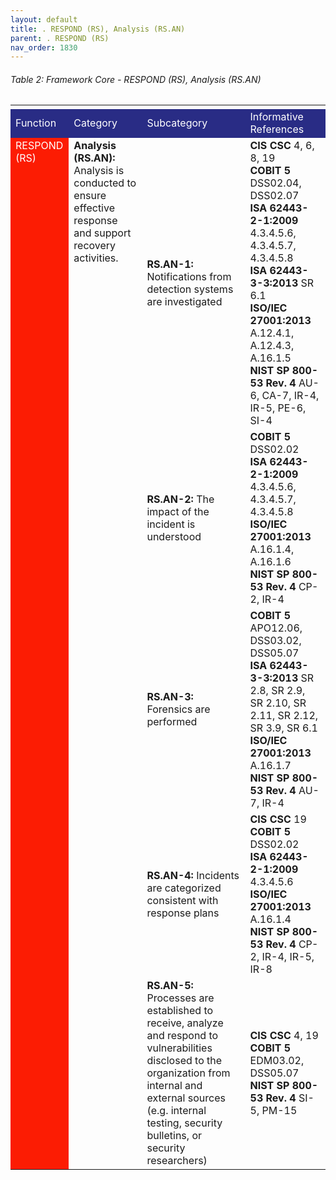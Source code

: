 ```yaml
---
layout: default
title: . RESPOND (RS), Analysis (RS.AN) 
parent: . RESPOND (RS) 
nav_order: 1830 
---
```


###### Table 2: Framework Core - RESPOND (RS), Analysis (RS.AN) 
<table>
  <tr>
    <td>
    </td>
    <td>
    </td>
    <td>
    </td>    <td>
    </td>
    <td>
    </td>
    <td>
    </td>
    <td>
    </td>
    <td>
    </td>
  </tr>
  <tr>
    <td style="background-color:#292c85">
<span style="color:#ffffff">Function</span>
    </td>
    <td colspan="2" style="background-color:#292c85">
<span style="color:#ffffff">Category</span>
    </td>
    <td colspan="2" style="background-color:#292c85">
<span style="color:#ffffff">Subcategory</span>
    </td>
    <td colspan="3" style="background-color:#292c85">
<span style="color:#ffffff">Informative References</span>
    </td>
  </tr>
  <tr>
    <td rowspan="5" style="vertical-align:top; background-color:#fc1c03">
<span style="color:#ffffff">RESPOND (RS)</span>
    </td>
    <td colspan="2" rowspan="5" style="vertical-align:top">
<span style="font-weight:bold">Analysis (RS.AN):</span> Analysis is conducted to ensure effective response and support recovery activities.
    <td colspan="2">
<span style="font-weight:bold">RS.AN-1:</span> Notifications from detection systems are investigated
    </td>
    <td colspan="3">
<span style="font-weight:bold">CIS CSC</span> 4, 6, 8, 19<br> 
<span style="font-weight:bold">COBIT 5</span> DSS02.04, DSS02.07<br> 
<span style="font-weight:bold">ISA 62443-2-1:2009</span> 4.3.4.5.6, 4.3.4.5.7, 4.3.4.5.8<br>  
<span style="font-weight:bold">ISA 62443-3-3:2013</span> SR 6.1<br> 
<span style="font-weight:bold">ISO/IEC 27001:2013</span> A.12.4.1, A.12.4.3, A.16.1.5<br> 
<span style="font-weight:bold">NIST SP 800-53 Rev. 4</span> AU-6, CA-7, IR-4, IR-5, PE-6, SI-4<br> 
    </td>
  </tr>
  <tr>
    <td colspan="2">
<span style="font-weight:bold">RS.AN-2:</span> The impact of the incident is understood
    </td>
    <td colspan="3">
<span style="font-weight:bold">COBIT 5</span> DSS02.02<br> 
<span style="font-weight:bold">ISA 62443-2-1:2009</span> 4.3.4.5.6, 4.3.4.5.7, 4.3.4.5.8<br>  
<span style="font-weight:bold">ISO/IEC 27001:2013</span> A.16.1.4, A.16.1.6<br> 
<span style="font-weight:bold">NIST SP 800-53 Rev. 4</span> CP-2, IR-4<br> 
    </td>
  </tr>
  <tr>
    <td colspan="2">
<span style="font-weight:bold">RS.AN-3:</span> Forensics are performed
    </td>
    <td colspan="3">
<span style="font-weight:bold">COBIT 5</span> APO12.06, DSS03.02, DSS05.07<br> 
<span style="font-weight:bold">ISA 62443-3-3:2013</span> SR 2.8, SR 2.9, SR 2.10, SR 2.11, SR 2.12, SR 3.9, SR 6.1<br> 
<span style="font-weight:bold">ISO/IEC 27001:2013</span> A.16.1.7<br>  
<span style="font-weight:bold">NIST SP 800-53 Rev. 4</span> AU-7, IR-4<br> 
    </td>
  </tr>
  <tr>
    <td colspan="2">
<span style="font-weight:bold">RS.AN-4:</span> Incidents are categorized consistent with response plans
    </td>
    <td colspan="3">
<span style="font-weight:bold">CIS CSC</span> 19<br> 
<span style="font-weight:bold">COBIT 5</span> DSS02.02<br> 
<span style="font-weight:bold">ISA 62443-2-1:2009</span> 4.3.4.5.6<br> 
<span style="font-weight:bold">ISO/IEC 27001:2013</span> A.16.1.4<br> 
<span style="font-weight:bold">NIST SP 800-53 Rev. 4</span> CP-2, IR-4, IR-5, IR-8<br> 
    </td>
  </tr>
  <tr>
    <td colspan="2">
<span style="font-weight:bold">RS.AN-5:</span> Processes are established to receive, analyze and respond to vulnerabilities disclosed to the organization from internal and external sources (e.g. internal testing, security bulletins, or security researchers)
    </td>
    <td colspan="3">
<span style="font-weight:bold">CIS CSC</span> 4, 19<br> 
<span style="font-weight:bold">COBIT 5</span> EDM03.02, DSS05.07<br>  
<span style="font-weight:bold">NIST SP 800-53 Rev. 4</span> SI-5, PM-15<br>  
    </td>
  </tr>
</table>
